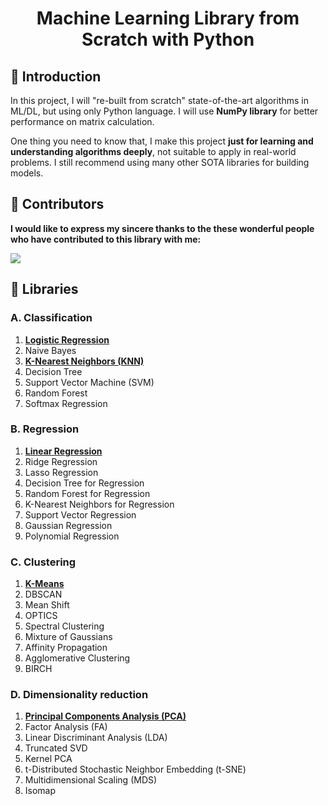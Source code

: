 <h1 align="center"> Machine Learning Library from Scratch with Python</h1>

## 👋 Introduction

In this project, I will "re-built from scratch" state-of-the-art algorithms in ML/DL, but using only Python language. I will use **NumPy library** for better performance on matrix calculation.

One thing you need to know that, I make this project **just for learning and understanding algorithms deeply**, not suitable to apply in real-world problems. I still recommend using many other SOTA libraries for building models.


## 👤 Contributors
**I would like to express my sincere thanks to the these wonderful people who have contributed to this library with me:**

<a href="https://github.com/AI-Coffee/mllib-from-scratch/graphs/contributors">
  <img src="https://contrib.rocks/image?repo=AI-Coffee/mllib-from-scratch" />
</a>


## 📝 Libraries

### A. Classification
1. [**Logistic Regression**](classification/LogisticRegression.py)
2. Naive Bayes
3. [**K-Nearest Neighbors (KNN)**](classification/KNN.py)
4. Decision Tree
5. Support Vector Machine (SVM)
6. Random Forest
7. Softmax Regression

### B. Regression
1. [**Linear Regression**](regression/LinearRegression.py)
2. Ridge Regression
3. Lasso Regression
4. Decision Tree for Regression
5. Random Forest for Regression
6. K-Nearest Neighbors for Regression
7. Support Vector Regression
8. Gaussian Regression
9. Polynomial Regression

### C. Clustering
1. [**K-Means**](cluster/KMeans.py)
2. DBSCAN
3. Mean Shift
4. OPTICS
5. Spectral Clustering
6. Mixture of Gaussians
7. Affinity Propagation
8. Agglomerative Clustering
9. BIRCH

### D. Dimensionality reduction
1. [**Principal Components Analysis (PCA)**](decomposition/PCA.py)
2. Factor Analysis (FA)
3. Linear Discriminant Analysis (LDA)
4. Truncated SVD
5. Kernel PCA
6. t-Distributed Stochastic Neighbor Embedding (t-SNE)
7. Multidimensional Scaling (MDS)
8. Isomap